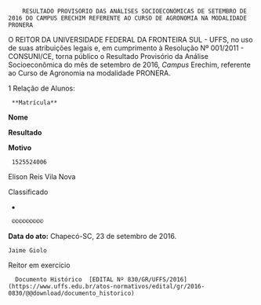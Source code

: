         RESULTADO PROVISÓRIO DAS ANÁLISES SOCIOECONÔMICAS DE SETEMBRO DE 2016 DO CAMPUS ERECHIM REFERENTE AO CURSO DE AGRONOMIA NA MODALIDADE PRONERA  

O REITOR DA UNIVERSIDADE FEDERAL DA FRONTEIRA SUL - UFFS, no uso de suas atribuições legais e, em cumprimento à Resolução Nº 001/2011 - CONSUNI/CE, torna público o Resultado Provisório da Análise Socioeconômica do mês de setembro de 2016, *Campus* Erechim, referente ao Curso de Agronomia na modalidade PRONERA.

 1 Relação de Alunos:

     **Matrícula**

   **Nome**

   **Resultado**

   **Motivo**

     1525524006

   Elison Reis Vila Nova

   Classificado

   -

     ©©©©©©©©©

  

   **Data do ato:** Chapecó-SC, 23 de setembro de 2016.   
 

    Jaime Giolo   
 Reitor em exercício 

      Documento Histórico  [EDITAL Nº 830/GR/UFFS/2016](https://www.uffs.edu.br/atos-normativos/edital/gr/2016-0830/@@download/documento_historico)     
      